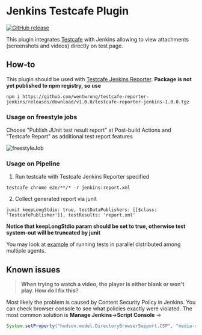 # Jenkins Testcafe Plugin
[![GitHub release](https://img.shields.io/github/v/release/wentwrong/testcafe-jenkins-plugin?include_prereleases)](https://github.com/wentwrong/testcafe-jenkins-plugin/releases)

This plugin integrates <a href="https://devexpress.github.io/testcafe/">Testcafe</a> with Jenkins allowing to view attachments (screenshots and videos) directly on test page.

## How-to
This plugin should be used with [Testcafe Jenkins Reporter](https://github.com/wentwrong/testcafe-reporter-jenkins/).
**Package is not yet published to npm registry, so use**
```
npm i https://github.com/wentwrong/testcafe-reporter-jenkins/releases/download/v1.0.0/testcafe-reporter-jenkins-1.0.0.tgz
```
### Usage on freestyle jobs
Choose "Publish JUnit test result report" at Post-build Actions and "Testcafe Report" as additional test report features

![freestyleJob](https://user-images.githubusercontent.com/26363017/81811616-95f2b680-952d-11ea-8a84-cf555ae5fd50.png)

### Usage on Pipeline
1. Run testcafe with Testcafe Jenkins Reporter specified
```
testcafe chrome e2e/**/* -r jenkins:report.xml
```

2. Collect generated report via junit
```
junit keepLongStdio: true, testDataPublishers: [[$class: 'TestcafePublisher']], testResults: 'report.xml'
```

**Notice that keepLongStdio param should be set to true, otherwise test system-out will be truncated by junit**

You may look at [example](https://github.com/wentwrong/experiments-with-jenkins) of running tests in parallel distributed among multiple agents.

## Known issues
> **When trying to watch a video, the player is either blank or won't play. How do I fix this?**

Most likely the problem is caused by Content Security Policy in Jenkins. You can check browser console to see what policies exactly were violated. The most common solution is
**Manage Jenkins**→**Script Console** →
```java
System.setProperty("hudson.model.DirectoryBrowserSupport.CSP", "media-src 'self';")
```
